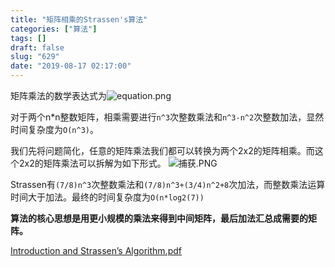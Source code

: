```yaml
---
title: "矩阵相乘的Strassen's算法"
categories: ["算法"]
tags: []
draft: false
slug: "629"
date: "2019-08-17 02:17:00"
---
```


矩阵乘法的数学表达式为![equation.png][1]

对于两个n*n整数矩阵，相乘需要进行`n^3`次整数乘法和`n^3-n^2`次整数加法，显然时间复杂度为`O(n^3)`。

我们先将问题简化，任意的矩阵乘法我们都可以转换为两个2x2的矩阵相乘。而这个2x2的矩阵乘法可以拆解为如下形式。
![捕获.PNG][2]

Strassen有`(7/8)n^3`次整数乘法和`(7/8)n^3+(3/4)n^2+8`次加法，而整数乘法运算时间大于加法。最终的时间复杂度为`O(n*log2(7))`

**算法的核心思想是用更小规模的乘法来得到中间矩阵，最后加法汇总成需要的矩阵。**

[Introduction and Strassen’s Algorithm.pdf][4]


  [1]: https://img.zhangchen915.com/2019/08/1300790795.png
  [2]: https://img.zhangchen915.com/2019/08/636473684.png
  [3]: https://img.zhangchen915.com/2019/08/3252040619.png
  [4]: https://img.zhangchen915.com/2019/08/2947691384.pdf
